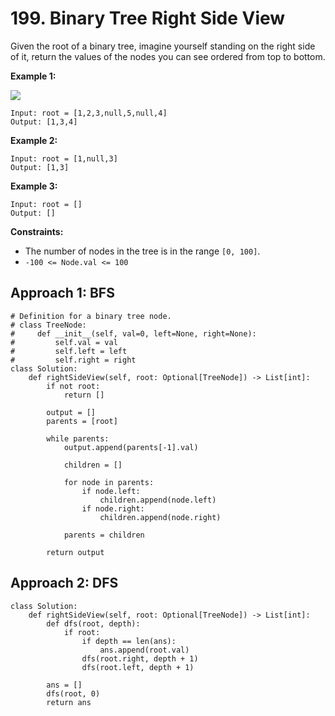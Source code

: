 # 199. Binary Tree Right Side View

Given the root of a binary tree, imagine yourself standing on the right side of it, return the values of the nodes you can see ordered from top to bottom.

**Example 1:**

![](https://assets.leetcode.com/uploads/2021/02/14/tree.jpg)

```
Input: root = [1,2,3,null,5,null,4]
Output: [1,3,4]
```

**Example 2:**

```
Input: root = [1,null,3]
Output: [1,3]
```

**Example 3:**

```
Input: root = []
Output: []
```

**Constraints:**

- The number of nodes in the tree is in the range `[0, 100]`.
- `-100 <= Node.val <= 100`


## Approach 1: BFS

```python3
# Definition for a binary tree node.
# class TreeNode:
#     def __init__(self, val=0, left=None, right=None):
#         self.val = val
#         self.left = left
#         self.right = right
class Solution:
    def rightSideView(self, root: Optional[TreeNode]) -> List[int]:
        if not root:
            return []

        output = []
        parents = [root]

        while parents:
            output.append(parents[-1].val)

            children = []

            for node in parents:
                if node.left:
                    children.append(node.left)
                if node.right:
                    children.append(node.right)
            
            parents = children
        
        return output
```

## Approach 2: DFS

```python3
class Solution:
    def rightSideView(self, root: Optional[TreeNode]) -> List[int]:
        def dfs(root, depth):
            if root:
                if depth == len(ans):
                    ans.append(root.val)
                dfs(root.right, depth + 1)
                dfs(root.left, depth + 1)
        
        ans = []
        dfs(root, 0)
        return ans
```
